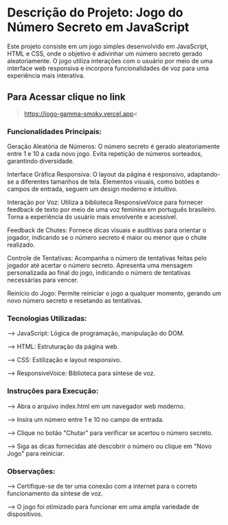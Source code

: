 # Descrição do Projeto: Jogo do Número Secreto em JavaScript

Este projeto consiste em um jogo simples desenvolvido em JavaScript, HTML e CSS, onde o objetivo é adivinhar um número secreto gerado aleatoriamente. O jogo utiliza interações com o usuário por meio de uma interface web responsiva e incorpora funcionalidades de voz para uma experiência mais interativa.

## Para Acessar clique no link
>https://jogo-gamma-smoky.vercel.app<

### Funcionalidades Principais:

Geração Aleatória de Números:
O número secreto é gerado aleatoriamente entre 1 e 10 a cada novo jogo.
Evita repetição de números sorteados, garantindo diversidade.

Interface Gráfica Responsiva:
O layout da página é responsivo, adaptando-se a diferentes tamanhos de tela.
Elementos visuais, como botões e campos de entrada, seguem um design moderno e intuitivo.

Interação por Voz:
Utiliza a biblioteca ResponsiveVoice para fornecer feedback de texto por meio de uma voz feminina em português brasileiro.
Torna a experiência do usuário mais envolvente e acessível.

Feedback de Chutes:
Fornece dicas visuais e auditivas para orientar o jogador, indicando se o número secreto é maior ou menor que o chute realizado.

Controle de Tentativas:
Acompanha o número de tentativas feitas pelo jogador até acertar o número secreto.
Apresenta uma mensagem personalizada ao final do jogo, indicando o número de tentativas necessárias para vencer.

Reinício do Jogo:
Permite reiniciar o jogo a qualquer momento, gerando um novo número secreto e resetando as tentativas.

### Tecnologias Utilizadas:

--> JavaScript: Lógica de programação, manipulação do DOM.

--> HTML: Estruturação da página web.

--> CSS: Estilização e layout responsivo.

--> ResponsiveVoice: Biblioteca para síntese de voz.

### Instruções para Execução:

--> Abra o arquivo index.html em um navegador web moderno.

--> Insira um número entre 1 e 10 no campo de entrada.

--> Clique no botão "Chutar" para verificar se acertou o número secreto.

--> Siga as dicas fornecidas até descobrir o número ou clique em "Novo Jogo" para reiniciar.

### Observações:

--> Certifique-se de ter uma conexão com a internet para o correto funcionamento da síntese de voz.

--> O jogo foi otimizado para funcionar em uma ampla variedade de dispositivos.







